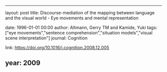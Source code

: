 ---
layout: post
title: Discourse-mediation of the mapping between language and the visual world - Eye movements and mental representation

date: 1996-01-01 00:00
author: Altmann, Gerry TM and Kamide, Yuki
tags: ["eye movements","sentence comprehension","situation models","visual scene interpretation"]
journal: Cognition

link: https://doi.org/10.1016/j.cognition.2008.12.005

year: 2009
-----